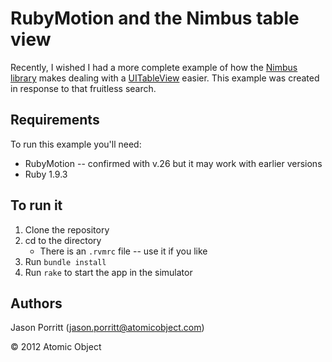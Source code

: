# RubyMotion and the Nimbus table view

Recently, I wished I had a more complete example of how the [Nimbus library](http://docs.nimbuskit.info/) makes dealing with a [UITableView](http://developer.apple.com/library/ios/#documentation/uikit/reference/UITableView_Class/Reference/Reference.html) easier. This example was created in response to that fruitless search.

## Requirements

To run this example you'll need:
* RubyMotion -- confirmed with v.26 but it may work with earlier versions
* Ruby 1.9.3

## To run it

1. Clone the repository
2. cd to the directory
   * There is an `.rvmrc` file -- use it if you like
3. Run `bundle install`
4. Run `rake` to start the app in the simulator

## Authors

Jason Porritt (jason.porritt@atomicobject.com)

© 2012 Atomic Object
